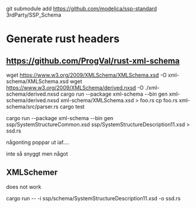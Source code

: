 

git submodule add https://github.com/modelica/ssp-standard 3rdParty/SSP_Schema


# Generate rust headers


## https://github.com/ProgVal/rust-xml-schema

wget https://www.w3.org/2009/XMLSchema/XMLSchema.xsd -O xml-schema/XMLSchema.xsd
wget https://www.w3.org/2009/XMLSchema/derived.nxsd -O ./xml-schema/derived.nxsd
cargo run --package xml-schema --bin gen xml-schema/derived.nxsd xml-schema/XMLSchema.xsd > foo.rs
cp foo.rs xml-schema/src/parser.rs
cargo test

cargo run --package xml-schema --bin gen ssp/SystemStructureCommon.xsd ssp/SystemStructureDescription11.xsd > ssd.rs

någonting poppar ut iaf....

inte så snyggt men något



## XMLSchemer
does not work

cargo run -- -i ssp/schema/SystemStructureDescription11.xsd -o ssd.rs